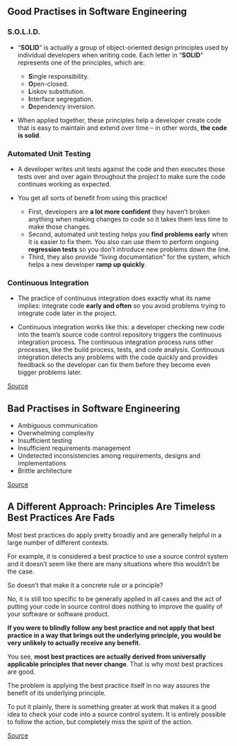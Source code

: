 ## Good Practises in Software Engineering

### S.O.L.I.D.

* “**SOLID**” is actually a group of object-oriented design principles used by individual developers when writing code. Each letter in “**SOLID**” represents one of the principles, which are:

  * **S**ingle responsibility.
  * **O**pen-closed.
  * **L**iskov substitution.
  * **I**nterface segregation.
  * **D**ependency inversion.

* When applied together, these principles help a developer create code that is easy to maintain and extend over time – in other words, **the code is solid**.

### Automated Unit Testing

* A developer writes unit tests against the code and then executes those tests over and over again throughout the project to make sure the code continues working as expected.

* You get all sorts of benefit from using this practice!

  * First, developers are **a lot more confident** they haven’t broken anything when making changes to code so it takes them less time to make those changes.
  * Second, automated unit testing helps you **find problems early** when it is easier to fix them. You also can use them to perform ongoing **regression tests** so you don’t introduce new problems down the line.
  * Third, they also provide “living documentation” for the system, which helps a new developer **ramp up quickly**.

### Continuous Integration

* The practice of continuous integration does exactly what its name implies: integrate code **early and often** so you avoid problems trying to integrate code later in the project.

* Continuous integration works like this: a developer checking new code into the team’s source code control repository triggers the continuous integration process. The continuous integration process runs other processes, like the build process, tests, and code analysis. Continuous integration detects any problems with the code quickly and provides feedback so the developer can fix them before they become even bigger problems later.

[Source](https://www.excella.com/insights/best-software-engineering-practices)

## Bad Practises in Software Engineering

* Ambiguous communication
* Overwhelming complexity
* Insufficient testing
* Insufficient requirements management
* Undetected inconsistencies among requirements, designs and implementations
* Brittle architecture

[Source](https://www.cs.utexas.edu/~mitra/csSummer2014/cs312/lectures/bestPractices.html)


## A Different Approach: Principles Are Timeless Best Practices Are Fads

Most best practices do apply pretty broadly and are generally helpful in a large number of different contexts.

For example, it is considered a best practice to use a source control system and it doesn’t seem like there are many situations where this wouldn’t be the case.

So doesn’t that make it a concrete rule or a principle?

No, it is still too specific to be generally applied in all cases and the act of putting your code in source control does nothing to improve the quality of your software or software product. 

**If you were to blindly follow any best practice and not apply that best practice in a way that brings out the underlying principle, you would be very unlikely to actually receive any benefit.**

You see, **most best practices are actually derived from universally applicable principles that never change**.  That is why most best practices are good.

The problem is applying the best practice itself in no way assures the benefit of its underlying principle.

To put it plainly, there is something greater at work that makes it a good idea to check your code into a source control system.  It is entirely possible to follow the action, but completely miss the spirit of the action.

[Source](http://simpleprogrammer.com/2013/02/17/principles-are-timeless-best-practices-are-fads/)